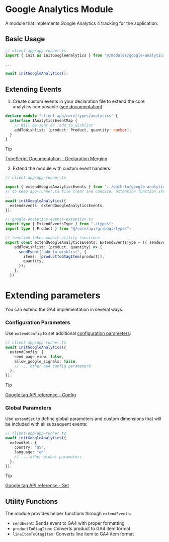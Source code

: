 # Google Analytics Module

A module that implements Google Analytics 4 tracking for the application.

## Basic Usage

```typescript
// client-app/app-runner.ts
import { init as initGoogleAnalytics } from "@/modules/google-analytics";

...

await initGoogleAnalytics();
```

## Extending Events

1. Create custom events in your declaration file to extend the core analytics composable ([see documentation](/client-app/core/composables//useAnalytics/README.md#extending-with-custom-events)):

```typescript
declare module "client-app/core/types/analytics" {
  interface IAnalyticsEventMap {
    // Will be sent as 'add_to_wishlist'
    addToWishlist: [product: Product, quantity: number];
  }
}
```

> [!TIP]
>
> [TypeScript Documentation - Declaration Merging](https://www.typescriptlang.org/docs/handbook/declaration-merging.html)

2. Extend the module with custom event handlers:

```typescript
// client-app/app-runner.ts

import { extendGoogleAnalyticsEvents } from '../path-to/google-analytics-events-extension'
// to keep app-runner.ts file clear and concise, extension function should be defined in a separate file
...
await initGoogleAnalytics({
  extendEvents: extendGoogleAnalyticsEvents,
});

// google-analytics-events-extension.ts
import type { ExtendEventsType } from "./types";
import type { Product } from "@/core/api/graphql/types";

// function takes module utility functions
export const extendGoogleAnalyticsEvents: ExtendEventsType = ({ sendEvent, productToGtagItem, lineItemToGtagItem }) => {
    addToWishlist: (product, quantity) => {
      sendEvent("add_to_wishlist", {
        items: [productToGtagItem(product)],
        quantity,
      });
    },
  })
```

# Extending parameters

You can extend the GA4 implementation in several ways:

### Configuration Parameters

Use `extendConfig` to set additional [configuration parameters](https://developers.google.com/analytics/devguides/collection/ga4/reference/config):

```typescript
// client-app/app-runner.ts
await initGoogleAnalytics({
  extendConfig: {
    send_page_view: false,
    allow_google_signals: false,
    // ... other GA4 config parameters
  },
});
```

> [!TIP]
>
> [Google tag API reference - Config](https://developers.google.com/tag-platform/gtagjs/reference#config)

### Global Parameters

Use `extendSet` to define global parameters and custom dimensions that will be included with all subsequent events:

```typescript
// client-app/app-runner.ts
await initGoogleAnalytics({
  extendSet: {
    country: "US",
    language: "en",
    // ... other global parameters
  },
});
```

> [!TIP]
>
> [Google tag API reference - Set](https://developers.google.com/tag-platform/gtagjs/reference#set)

## Utility Functions

The module provides helper functions through `extendEvents`:

- `sendEvent`: Sends event to GA4 with proper formatting
- `productToGtagItem`: Converts product to GA4 item format
- `lineItemToGtagItem`: Converts line item to GA4 item format
